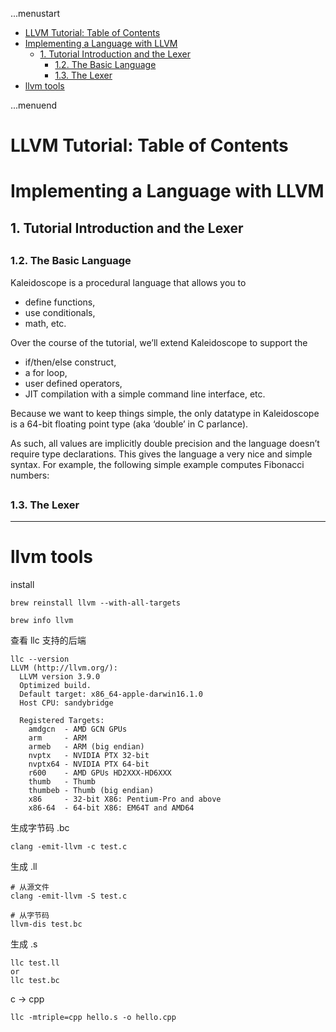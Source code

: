...menustart

 - [LLVM Tutorial: Table of Contents](#b56cad0e202690071ef63f030c12fc18)
 - [Implementing a Language with LLVM](#5d92cbb1c83f3094343f6913b9a2aba1)
     - [1. Tutorial Introduction and the Lexer](#223a7ae77e03289fe4e7135306e273b5)
         - [1.2. The Basic Language](#8c3e7ff9f5a07b5ecc04dd9a7e7bba55)
         - [1.3. The Lexer](#8a9476222388ff60664b1598fe119cb6)
 - [llvm tools](#38d4148bfdd1ae5a9f94b2081008fa00)

...menuend


<h2 id="b56cad0e202690071ef63f030c12fc18"></h2>


# LLVM Tutorial: Table of Contents

<h2 id="5d92cbb1c83f3094343f6913b9a2aba1"></h2>


# Implementing a Language with LLVM

<h2 id="223a7ae77e03289fe4e7135306e273b5"></h2>


## 1. Tutorial Introduction and the Lexer

<h2 id="8c3e7ff9f5a07b5ecc04dd9a7e7bba55"></h2>


### 1.2. The Basic Language

Kaleidoscope is a procedural language that allows you to 

 - define functions, 
 - use conditionals, 
 - math, etc. 

Over the course of the tutorial, we’ll extend Kaleidoscope to support the 

 - if/then/else construct, 
 - a for loop, 
 - user defined operators, 
 - JIT compilation with a simple command line interface, etc.

Because we want to keep things simple, the only datatype in Kaleidoscope is a 64-bit floating point type (aka ‘double’ in C parlance). 

As such, all values are implicitly double precision and the language doesn’t require type declarations. This gives the language a very nice and simple syntax. For example, the following simple example computes Fibonacci numbers:


<h2 id="8a9476222388ff60664b1598fe119cb6"></h2>


### 1.3. The Lexer


---

<h2 id="38d4148bfdd1ae5a9f94b2081008fa00"></h2>


# llvm tools

install 

```
brew reinstall llvm --with-all-targets

brew info llvm 
```

查看 llc 支持的后端

```
llc --version
LLVM (http://llvm.org/):
  LLVM version 3.9.0
  Optimized build.
  Default target: x86_64-apple-darwin16.1.0
  Host CPU: sandybridge

  Registered Targets:
    amdgcn  - AMD GCN GPUs
    arm     - ARM
    armeb   - ARM (big endian)
    nvptx   - NVIDIA PTX 32-bit
    nvptx64 - NVIDIA PTX 64-bit
    r600    - AMD GPUs HD2XXX-HD6XXX
    thumb   - Thumb
    thumbeb - Thumb (big endian)
    x86     - 32-bit X86: Pentium-Pro and above
    x86-64  - 64-bit X86: EM64T and AMD64
```


生成字节码 .bc

```
clang -emit-llvm -c test.c
```

生成 .ll

```
# 从源文件
clang -emit-llvm -S test.c

# 从字节码
llvm-dis test.bc
```

生成 .s

```
llc test.ll
or 
llc test.bc
```




c -> cpp 

```
llc -mtriple=cpp hello.s -o hello.cpp 
```